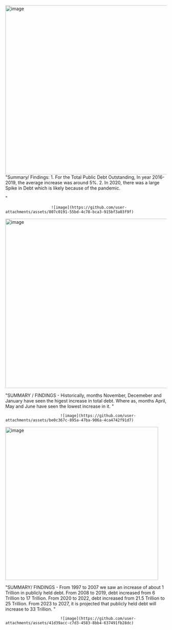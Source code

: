 <img width="527" alt="image" src="https://github.com/user-attachments/assets/bf63bed7-ede2-4637-b968-a1a70c58b206" />
"Summary/ Findings: 
1. For the Total Public Debt Outstanding, In year 2016-2019, the average increase was around 5%.
2. In 2020, there was a large Spike in Debt which is likely because of the pandemic.  


"						
						
						
						
						![image](https://github.com/user-attachments/assets/807c0191-55bd-4c78-bca3-915bf3a03f9f)


<img width="528" alt="image" src="https://github.com/user-attachments/assets/92e307c5-f8dd-4b3c-8fbf-b015d0e2a753" />

"SUMMARY / FINDINGS - Historically, months November, Decemeber and January have 
seen the higest increase in total debt. Where as, months April, May and June have seen 
the lowest increase in it. "							
							
							
							
							
							
							
							![image](https://github.com/user-attachments/assets/be0c367c-895a-47ba-906a-4ca4742f91d7)


<img width="477" alt="image" src="https://github.com/user-attachments/assets/f0ad9598-a5ba-4a3b-aa71-2ac345b69dd9" />

"SUMMARY/ FINDINGS - From 1997 to 2007 we saw an increase of about 1 Trillion in publicly held debt.
From 2008 to 2019, debt increased from 6 Trillion to 17 Trillion. 
From 2020 to 2022, debt increased from 21.5 Trillion to 25 Trillion. 
From 2023 to 2027, it is projected that publicly held debt will increase to 33 Trillion. "							
							
							
							
							
							
							
							![image](https://github.com/user-attachments/assets/41d39acc-c7d3-4583-8bb4-637491fb28dc)


